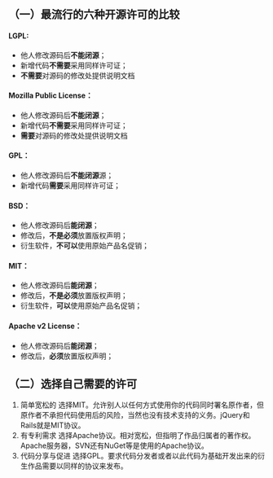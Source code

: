## （一）最流行的六种开源许可的比较
#### LGPL:
+ 他人修改源码后**不能闭源**；
+ 新增代码**不需要**采用同样许可证；
+ **不需要**对源码的修改处提供说明文档

#### Mozilla Public License：
+ 他人修改源码后**不能闭源**；
+ 新增代码**不需要**采用同样许可证；
+ **需要**对源码的修改处提供说明文档

#### GPL：
+ 他人修改源码后**不能闭源**源；
+ 新增代码**需要**采用同样许可证；

#### BSD：
+ 他人修改源码后**能闭源**；
+ 修改后，**不是必须**放置版权声明；
+ 衍生软件，**不可以**使用原始产品名促销；

#### MIT：
+ 他人修改源码后**能闭源**；
+ 修改后，**不是必须**放置版权声明；
+ 衍生软件，**可以**使用原始产品名促销；

#### Apache v2 License：
+ 他人修改源码后**能闭源**；
+ 修改后，**必须**放置版权声明；

## （二）选择自己需要的许可
1. 简单宽松的
    选择MIT。允许别人以任何方式使用你的代码同时署名原作者，但原作者不承担代码使用后的风险，当然也没有技术支持的义务。jQuery和Rails就是MIT协议。
2. 有专利需求
    选择Apache协议。相对宽松，但指明了作品归属者的著作权。Apache服务器，SVN还有NuGet等是使用的Apache协议。
3. 代码分享与促进
    选择GPL。要求代码分发者或者以此代码为基础开发出来的衍生作品需要以同样的协议来发布。
